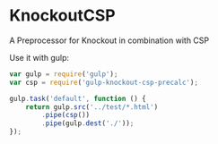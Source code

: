 # KnockoutCSP
A Preprocessor for Knockout in combination with CSP

Use it with gulp:
```JavaScript
var gulp = require('gulp');
var csp = require('gulp-knockout-csp-precalc');

gulp.task('default', function () {
    return gulp.src('../test/*.html')
        .pipe(csp())
        .pipe(gulp.dest('./'));
});

```
